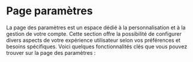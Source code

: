 # Page paramètres
La page des paramètres est un espace dédié à la personnalisation et à la gestion de votre compte. Cette section offre la possibilité de configurer divers aspects de votre expérience utilisateur selon vos préférences et besoins spécifiques. Voici quelques fonctionnalités clés que vous pouvez trouver sur la page des paramètres :
